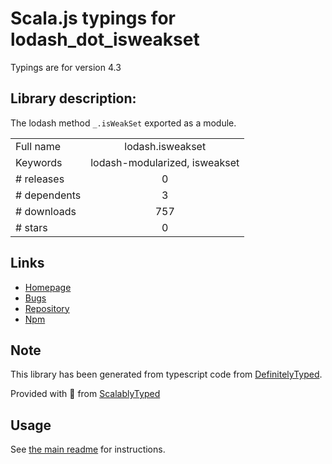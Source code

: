 
# Scala.js typings for lodash_dot_isweakset

Typings are for version 4.3

## Library description:
The lodash method `_.isWeakSet` exported as a module.

|                    |                 |
| ------------------ | :-------------: |
| Full name          | lodash.isweakset |
| Keywords           | lodash-modularized, isweakset |
| # releases         | 0 |
| # dependents       | 3 |
| # downloads        | 757 |
| # stars            | 0 |

## Links
- [Homepage](https://lodash.com/)
- [Bugs](https://github.com/lodash/lodash/issues)
- [Repository](https://github.com/lodash/lodash)
- [Npm](https://www.npmjs.com/package/lodash.isweakset)
    


## Note
This library has been generated from typescript code from [DefinitelyTyped](https://definitelytyped.org).

Provided with :purple_heart: from [ScalablyTyped](https://github.com/oyvindberg/ScalablyTyped)

## Usage
See [the main readme](../../readme.md) for instructions.


